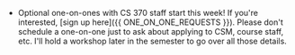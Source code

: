 * Optional one-on-ones with CS 370 staff start this week! If you're interested, [sign up here]({{ ONE_ON_ONE_REQUESTS }}). Please don't schedule a one-on-one just to ask about applying to CSM, course staff, etc. I'll hold a workshop later in the semester to go over all those details.